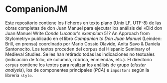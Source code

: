 # CompanionJM
Este repositorio contiene los ficheros en texto plano (Unix LF, UTF-8) de las obras completas de don Juan Manuel para ejecutar los análisis del «Did don Juan Manuel Write _Conde Lucanor_'s _exemplum_ 51? An Approach from Stylometry» publicado en el libro _Companion to Don Juan Manuel_ (Leinden: Brill, en prensa) coordinado por Mario Cossio Olavide, Anita Savo & Daniela Santonocito.
Los textos proceden del corpus del Hispanic Seminary of Medieval Studies. Se les han retirado todas las indicaciones no textuales (indicación de folio, de columna, rúbrica, enmiendas, etc.).
El directorio `corpus` contiene los textos para realizar los análisis de grupo (_cluster analysis_), los de componentes principales (_PCA_) e `impostors`
según la librería `stylo`.